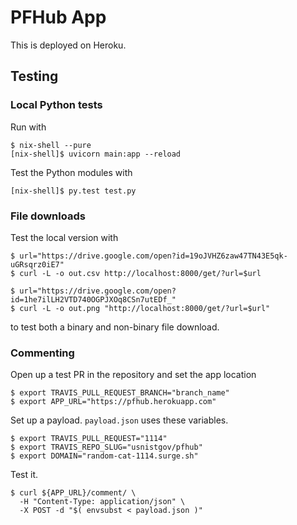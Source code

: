 # PFHub App

This is deployed on Heroku.

## Testing

### Local Python tests

Run with

    $ nix-shell --pure
    [nix-shell]$ uvicorn main:app --reload

Test the Python modules with

    [nix-shell]$ py.test test.py

### File downloads

Test the local version with

    $ url="https://drive.google.com/open?id=19oJVHZ6zaw47TN43E5qk-uGRsqrz0iE7"
    $ curl -L -o out.csv http://localhost:8000/get/?url=$url

    $ url="https://drive.google.com/open?id=1he7ilLH2VTD740OGPJXOq8CSn7utEDf_"
    $ curl -L -o out.png "http://localhost:8000/get/?url=$url"

to test both a binary and non-binary file download.

### Commenting

Open up a test PR in the repository and set the app location

    $ export TRAVIS_PULL_REQUEST_BRANCH="branch_name"
    $ export APP_URL="https://pfhub.herokuapp.com"

Set up a payload. `payload.json` uses these variables.

    $ export TRAVIS_PULL_REQUEST="1114"
    $ export TRAVIS_REPO_SLUG="usnistgov/pfhub"
    $ export DOMAIN="random-cat-1114.surge.sh"

Test it.

    $ curl ${APP_URL}/comment/ \
      -H "Content-Type: application/json" \
      -X POST -d "$( envsubst < payload.json )"
